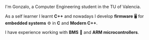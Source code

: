 ### 

I'm Gonzalo, a Computer Engineering student in the TU of Valencia.

As a self learner I learnt **C++** and nowadays I develop **firmware** 🖥️ for **embedded systems** ⚙️ in **C** and **Modern C++**. 

I have experience working with **BMS** 🔋 and **ARM microcontrollers**. 

